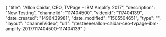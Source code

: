 {
    "title": "Allon Caidar, CEO, TVPage - IBM Amplify 2017",
    "description": "New Testing",
    "channelid": "117404500",
    "videoid": "117404139",
    "date_created": "1496439981",
    "date_modified": "1505504651",
    "type": "",
    "layout": "channelVideo",
    "url": "\/testeeee\/allon-caidar-ceo-tvpage-ibm-amplify-2017\/117404500-117404139"
}